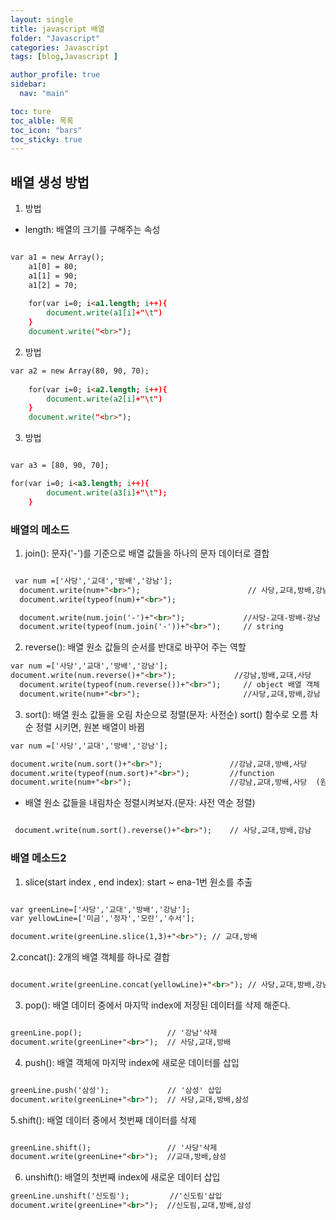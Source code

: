 ```yaml
---
layout: single
title: javascript 배열
folder: "Javascript"
categories: Javascript 
tags: [blog,Javascript ]

author_profile: true
sidebar:
  nav: "main"

toc: ture
toc_alble: 목록
toc_icon: "bars"
toc_sticky: true
---
```

## 배열 생성 방법
1. 방법
* length: 배열의 크기를 구해주는 속성

````html

var a1 = new Array();
	a1[0] = 80;
	a1[1] = 90;
	a1[2] = 70;
	
	for(var i=0; i<a1.length; i++){
		document.write(a1[i]+"\t")
	}
	document.write("<br>");
````

2. 방법

````html
var a2 = new Array(80, 90, 70);
	
	for(var i=0; i<a2.length; i++){
		document.write(a2[i]+"\t")
	}
	document.write("<br>");
`````

3. 방법

`````html

var a3 = [80, 90, 70];

for(var i=0; i<a3.length; i++){
		document.write(a3[i]+"\t");
	}

```````
### 배열의 메소드

1. join(): 문자('-')를 기준으로 배열 값들을 하나의 문자 데이터로 결합

```html

 var num =['사당','교대','방배','강남'];
  document.write(num+"<br>");                        // 사당,교대,방배,강남
  document.write(typeof(num)+"<br>");  

  document.write(num.join('-')+"<br>");             //사당-교대-방배-강남
  document.write(typeof(num.join('-'))+"<br>");     // string
``````

2. reverse(): 배열 원소 값들의 순서를 반대로 바꾸어 주는 역할

````html
var num =['사당','교대','방배','강남'];
document.write(num.reverse()+"<br>");             //강남,방배,교대,사당
  document.write(typeof(num.reverse())+"<br>");     // object 배열 객체 
  document.write(num+"<br>");                       //사당,교대,방배,강남 (바뀌지 않음 )
```````
3. sort(): 배열 원소 값들을 오림 차순으로 정렬(문자: 사전순)
           sort() 함수로 오름 차순 정렬 시키면, 원본 배열이 바뀜

````html
var num =['사당','교대','방배','강남'];

document.write(num.sort()+"<br>");               //강남,교대,방배,사당
document.write(typeof(num.sort)+"<br>");         //function
document.write(num+"<br>");                      //강남,교대,방배,사당  (원본값이 바뀜: 사전순)
``````
* 배열 원소 값들을 내림차순 정렬시켜보자.(문자: 사전 역순 정렬)

```html

 document.write(num.sort().reverse()+"<br>");    // 사당,교대,방배,강남
`````

### 배열 메소드2 

1. slice(start index , end index): start ~ ena-1번 원소를 추출

```html

var greenLine=['사당','교대','방배','강남'];
var yellowLine=['미금','정자','모란','수서'];

document.write(greenLine.slice(1,3)+"<br>"); // 교대,방배
````

2.concat(): 2개의 배열 객체를 하나로 결합 

````html

document.write(greenLine.concat(yellowLine)+"<br>"); // 사당,교대,방배,강남,미금,정자,모란,수서
``````

3. pop(): 배열 데이터 중에서 마지막 index에 저장된 데이터를 삭제 해준다.

````html

greenLine.pop();                   // '강남'삭제
document.write(greenLine+"<br>");  // 사당,교대,방배
````````

4. push(): 배열 객체에 마지막 index에 새로운 데이터를 삽입

````html

greenLine.push('삼성');             // '삼성' 삽입
document.write(greenLine+"<br>");  // 사당,교대,방배,삼성
``````

5.shift(): 배열 데이터 중에서 첫번째 데이터를 삭제 

````html

greenLine.shift();                 // '사당'삭제
document.write(greenLine+"<br>");  //교대,방배,삼성
``````

6. unshift(): 배열의 첫번째 index에 새로운 데이터 삽입

````html
greenLine.unshift('신도림');         //'신도림'삽입
document.write(greenLine+"<br>");  //신도림,교대,방배,삼성
`````



